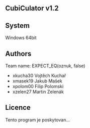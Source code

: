 CubiCulator v1.2
---

System
---

Windows 64bit

Authors
---

Team name: EXPECT_EQ(oznuk, false)
- xkucha30 Vojtěch Kuchař
- xmasek19 Jakub Mašek 
- xpolom00 Filip Polomski 
- xzelen27 Martin Zelenák 

Licence
---

Tento program je poskytovan...
